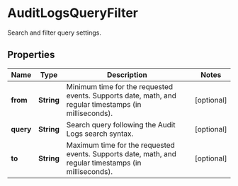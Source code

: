 # AuditLogsQueryFilter

Search and filter query settings.

## Properties

| Name      | Type       | Description                                                                                           | Notes      |
| --------- | ---------- | ----------------------------------------------------------------------------------------------------- | ---------- |
| **from**  | **String** | Minimum time for the requested events. Supports date, math, and regular timestamps (in milliseconds). | [optional] |
| **query** | **String** | Search query following the Audit Logs search syntax.                                                  | [optional] |
| **to**    | **String** | Maximum time for the requested events. Supports date, math, and regular timestamps (in milliseconds). | [optional] |
